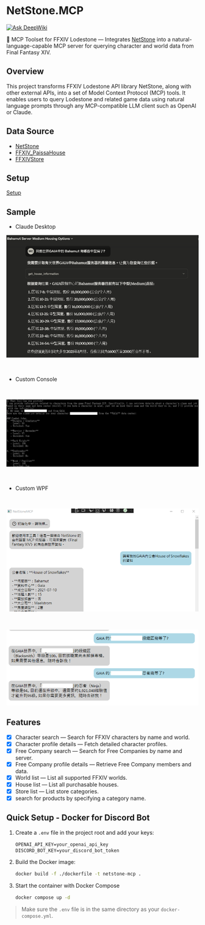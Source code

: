 # NetStone.MCP

[![Ask DeepWiki](https://deepwiki.com/badge.svg)](https://deepwiki.com/dks50217/NetStoneMCP)

🧩 MCP Toolset for FFXIV Lodestone — Integrates [NetStone](https://github.com/xivapi/NetStone) into a natural-language-capable MCP server for querying character and world data from Final Fantasy XIV.

## Overview

This project transforms FFXIV Lodestone API library NetStone, along with other external APIs, into a set of Model Context Protocol (MCP) tools. It enables users to query Lodestone and related game data using natural language prompts through any MCP-compatible LLM client such as OpenAI or Claude.


## Data Source

* [NetStone](https://github.com/xivapi/NetStone)
* [FFXIV_PaissaHouse](https://github.com/zhudotexe/FFXIV_PaissaHouse)
* [FFXIVStore](https://store.finalfantasyxiv.com/ffxivstore/en-us/)

## Setup

[Setup](./sample/README.md)

## Sample

* Claude Desktop

![sample5](./docs/sample5.png)

<br>

* Custom Console

<br>

![sample](./docs/sample.png)

<br>

* Custom WPF

<br>

![sample3](./docs/sample3.png)

<br>

![sample4](./docs/sample4.png)

## Features

- [x] Character search — Search for FFXIV characters by name and world.
- [x] Character profile details — Fetch detailed character profiles.
- [x] Free Company search — Search for Free Companies by name and server.
- [x] Free Company profile details — Retrieve Free Company members and data.
- [x] World list — List all supported FFXIV worlds.
- [x] House list — List all purchasable houses.
- [x] Store list — List store categories. 
- [x] search for products by specifying a category name.

## Quick Setup - Docker for Discord Bot

1. Create a `.env` file in the project root and add your keys:

    ```env
    OPENAI_API_KEY=your_openai_api_key
    DISCORD_BOT_KEY=your_discord_bot_token
    ```

2. Build the Docker image:

    ```sh
    docker build -f ./dockerfile -t netstone-mcp .
    ```

3. Start the container with Docker Compose

    ```sh
    docker compose up -d
    ```

> Make sure the `.env` file is in the same directory as your `docker-compose.yml`.




